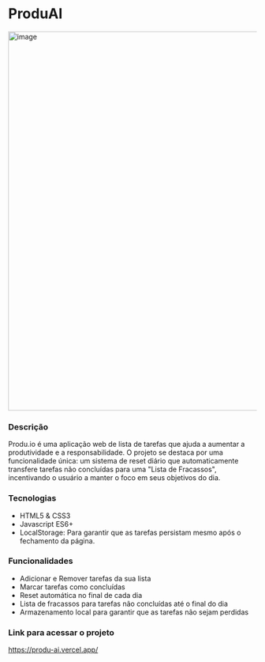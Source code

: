 # ProduAI
<img width="1365" height="767" alt="image" src="https://github.com/user-attachments/assets/0212425a-412b-4656-be7f-0d9486dae455" />

### Descrição
Produ.io é uma aplicação web de lista de tarefas que ajuda a aumentar a produtividade e a responsabilidade. O projeto se destaca por uma funcionalidade
única: um sistema de reset diário que automaticamente transfere tarefas não concluídas para uma "Lista de Fracassos", incentivando o usuário a manter o foco em seus objetivos do dia.

### Tecnologias
- HTML5 & CSS3
- Javascript ES6+
- LocalStorage: Para garantir que as tarefas persistam mesmo após o fechamento da página.

### Funcionalidades
- Adicionar e Remover tarefas da sua lista
- Marcar tarefas como concluídas
- Reset automática no final de cada dia
- Lista de fracassos para tarefas não concluídas até o final do dia
- Armazenamento local para garantir que as tarefas não sejam perdidas

### Link para acessar o projeto
https://produ-ai.vercel.app/
